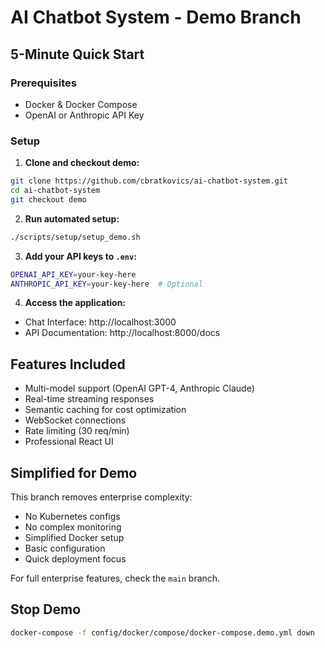 # AI Chatbot System - Demo Branch

## 5-Minute Quick Start

### Prerequisites
- Docker & Docker Compose
- OpenAI or Anthropic API Key

### Setup

1. **Clone and checkout demo:**
```bash
git clone https://github.com/cbratkovics/ai-chatbot-system.git
cd ai-chatbot-system
git checkout demo
```

2. **Run automated setup:**
```bash
./scripts/setup/setup_demo.sh
```

3. **Add your API keys to `.env`:**
```bash
OPENAI_API_KEY=your-key-here
ANTHROPIC_API_KEY=your-key-here  # Optional
```

4. **Access the application:**
- Chat Interface: http://localhost:3000
- API Documentation: http://localhost:8000/docs

## Features Included

- Multi-model support (OpenAI GPT-4, Anthropic Claude)
- Real-time streaming responses
- Semantic caching for cost optimization
- WebSocket connections
- Rate limiting (30 req/min)
- Professional React UI

## Simplified for Demo

This branch removes enterprise complexity:
- No Kubernetes configs
- No complex monitoring
- Simplified Docker setup
- Basic configuration
- Quick deployment focus

For full enterprise features, check the `main` branch.

## Stop Demo

```bash
docker-compose -f config/docker/compose/docker-compose.demo.yml down
```
